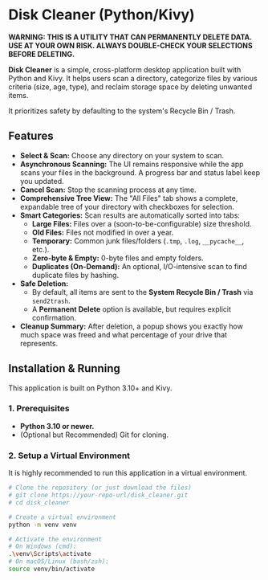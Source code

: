 # Disk Cleaner (Python/Kivy)

**WARNING: THIS IS A UTILITY THAT CAN PERMANENTLY DELETE DATA. USE AT YOUR OWN RISK. ALWAYS DOUBLE-CHECK YOUR SELECTIONS BEFORE DELETING.**

**Disk Cleaner** is a simple, cross-platform desktop application built with Python and Kivy. It helps users scan a directory, categorize files by various criteria (size, age, type), and reclaim storage space by deleting unwanted items.

It prioritizes safety by defaulting to the system's Recycle Bin / Trash.

## Features

* **Select & Scan:** Choose any directory on your system to scan.
* **Asynchronous Scanning:** The UI remains responsive while the app scans your files in the background. A progress bar and status label keep you updated.
* **Cancel Scan:** Stop the scanning process at any time.
* **Comprehensive Tree View:** The "All Files" tab shows a complete, expandable tree of your directory with checkboxes for selection.
* **Smart Categories:** Scan results are automatically sorted into tabs:
    * **Large Files:** Files over a (soon-to-be-configurable) size threshold.
    * **Old Files:** Files not modified in over a year.
    * **Temporary:** Common junk files/folders (`.tmp`, `.log`, `__pycache__`, etc.).
    * **Zero-byte & Empty:** 0-byte files and empty folders.
    * **Duplicates (On-Demand):** An optional, I/O-intensive scan to find duplicate files by hashing.
* **Safe Deletion:**
    * By default, all items are sent to the **System Recycle Bin / Trash** via `send2trash`.
    * A **Permanent Delete** option is available, but requires explicit confirmation.
* **Cleanup Summary:** After deletion, a popup shows you exactly how much space was freed and what percentage of your drive that represents.

## Installation & Running

This application is built on Python 3.10+ and Kivy.

### 1. Prerequisites

* **Python 3.10 or newer.**
* (Optional but Recommended) Git for cloning.

### 2. Setup a Virtual Environment

It is highly recommended to run this application in a virtual environment.

```bash
# Clone the repository (or just download the files)
# git clone https://your-repo-url/disk_cleaner.git
# cd disk_cleaner

# Create a virtual environment
python -m venv venv

# Activate the environment
# On Windows (cmd):
.\venv\Scripts\activate
# On macOS/Linux (bash/zsh):
source venv/bin/activate